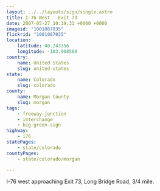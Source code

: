 ```yaml
---
layout: ../../layouts/sign/single.astro
title: I-76 West - Exit 73
date: 2007-05-27 10:19:31 +0000 +0000
imageid: "1001087035"
flickrid: "1001087035"
location:
    latitude: 40.243356
    longitude: -103.908588
country:
    name: United States
    slug: united-states
state:
    name: Colorado
    slug: colorado
county:
    name: Morgan County
    slug: morgan
tags:
    - freeway-junction
    - interchange
    - big-green-sign
highway:
    - i76
statePages:
    - state/colorado
countyPages:
    - state/colorado/morgan

---
```

I-76 west approaching Exit 73, Long Bridge Road, 3/4 mile.